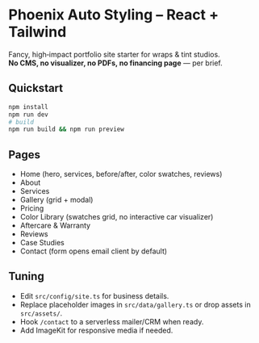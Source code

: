 # Phoenix Auto Styling – React + Tailwind

Fancy, high‑impact portfolio site starter for wraps & tint studios.  
**No CMS, no visualizer, no PDFs, no financing page** — per brief.

## Quickstart
```bash
npm install
npm run dev
# build
npm run build && npm run preview
```

## Pages
- Home (hero, services, before/after, color swatches, reviews)
- About
- Services
- Gallery (grid + modal)
- Pricing
- Color Library (swatches grid, no interactive car visualizer)
- Aftercare & Warranty
- Reviews
- Case Studies
- Contact (form opens email client by default)

## Tuning
- Edit `src/config/site.ts` for business details.
- Replace placeholder images in `src/data/gallery.ts` or drop assets in `src/assets/`.
- Hook `/contact` to a serverless mailer/CRM when ready.
- Add ImageKit for responsive media if needed.
